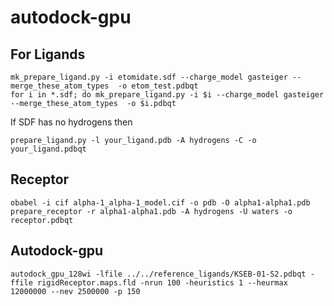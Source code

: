 # autodock-gpu

## For Ligands
```
mk_prepare_ligand.py -i etomidate.sdf --charge_model gasteiger --merge_these_atom_types  -o etom_test.pdbqt
for i in *.sdf; do mk_prepare_ligand.py -i $i --charge_model gasteiger --merge_these_atom_types  -o $i.pdbqt
```
If SDF has no hydrogens then 
```
prepare_ligand.py -l your_ligand.pdb -A hydrogens -C -o your_ligand.pdbqt
```

## Receptor
```
obabel -i cif alpha-1_alpha-1_model.cif -o pdb -O alpha1-alpha1.pdb
prepare_receptor -r alpha1-alpha1.pdb -A hydrogens -U waters -o receptor.pdbqt
```



## Autodock-gpu
```
autodock_gpu_128wi -lfile ../../reference_ligands/KSEB-01-S2.pdbqt -ffile rigidReceptor.maps.fld -nrun 100 -heuristics 1 --heurmax 12000000 --nev 2500000 -p 150
```
